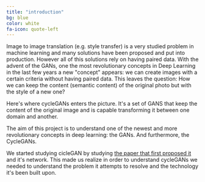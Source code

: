 ```yaml
---
title: "introduction"
bg: blue
color: white
fa-icon: quote-left
---
```


Image to image translation (e.g. style transfer) is a very studied problem in machine learning and many solutions have been proposed and put into production. However all of this solutions rely on having paired data.
With the advent of the GANs, one the most revolutionary concepts in Deep Learning
in the last few years a new "concept" appears: we can create images with  a certain criteria without having paired data.
This leaves the question: How we can keep the content (semantic content) of the original photo but with the style of a new one?

Here's where cycleGANs enters the picture. It's a set of GANS that keep the content of the original image and is capable transforming it between one domain and another.

The aim of this project is to understand one of the newest and more
revolutionary concepts in deep learning: the GANs. And furthermore,
the CycleGANs.

We started studying cicleGAN by studying [the paper that first proposed it](https://arxiv.org/abs/1703.10593) and it's network. This made us realize in order to understand cycleGANs we needed to understand the problem it attempts to resolve and the technology it's been built upon.


